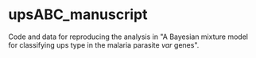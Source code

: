 # upsABC_manuscript
Code and data for reproducing the analysis in "A Bayesian mixture model for classifying ups type in the malaria parasite *var* genes".
